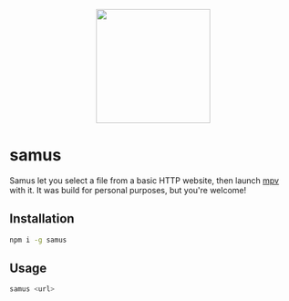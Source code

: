 <p align="center">
  <img src="http://media.sigsev.io/samus.jpg" width="200">
</p>

# samus

Samus let you select a file from a basic HTTP website, then launch [mpv](https://mpv.io/) with it.
It was build for personal purposes, but you're welcome!

## Installation

```bash
npm i -g samus
```

## Usage

```bash
samus <url>
```
